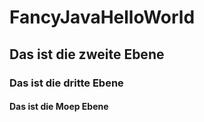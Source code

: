 # FancyJavaHelloWorld
## Das ist die zweite Ebene
### Das ist die dritte Ebene
#### Das ist die Moep Ebene
